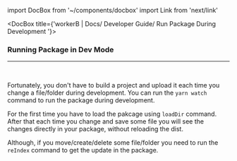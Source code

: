 import DocBox from '~/components/docbox'
import Link from 'next/link'


<DocBox title={'workerB | Docs/ Developer Guide/ Run Package During Development '}>

### **Running Package in Dev Mode**
<hr/>
<br/>

Fortunately, you don't have to build a project and upload it each time you change a file/folder during development. You can run the `yarn watch` command to run the package during development.

For the first time you have to load the pakcage using `loadDir` command. After that each time you change and save some file you will see the changes directly in your package, without reloading the dist.

Although, if you move/create/delete some file/folder you need to run the `reIndex` command to get the update in the package. 

</DocBox>
